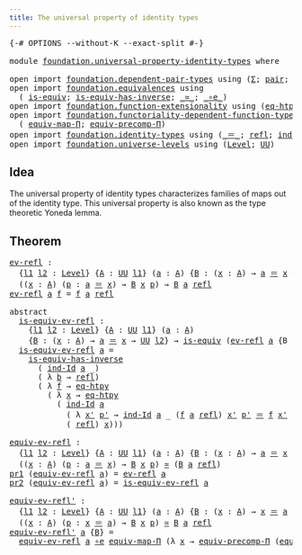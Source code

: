 ```yaml
---
title: The universal property of identity types
---
```


<pre class="Agda"><a id="66" class="Symbol">{-#</a> <a id="70" class="Keyword">OPTIONS</a> <a id="78" class="Pragma">--without-K</a> <a id="90" class="Pragma">--exact-split</a> <a id="104" class="Symbol">#-}</a>

<a id="109" class="Keyword">module</a> <a id="116" href="foundation.universal-property-identity-types.html" class="Module">foundation.universal-property-identity-types</a> <a id="161" class="Keyword">where</a>

<a id="168" class="Keyword">open</a> <a id="173" class="Keyword">import</a> <a id="180" href="foundation.dependent-pair-types.html" class="Module">foundation.dependent-pair-types</a> <a id="212" class="Keyword">using</a> <a id="218" class="Symbol">(</a><a id="219" href="foundation-core.dependent-pair-types.html#515" class="Record">Σ</a><a id="220" class="Symbol">;</a> <a id="222" href="foundation-core.dependent-pair-types.html#588" class="InductiveConstructor">pair</a><a id="226" class="Symbol">;</a> <a id="228" href="foundation-core.dependent-pair-types.html#605" class="Field">pr1</a><a id="231" class="Symbol">;</a> <a id="233" href="foundation-core.dependent-pair-types.html#617" class="Field">pr2</a><a id="236" class="Symbol">)</a>
<a id="238" class="Keyword">open</a> <a id="243" class="Keyword">import</a> <a id="250" href="foundation.equivalences.html" class="Module">foundation.equivalences</a> <a id="274" class="Keyword">using</a>
  <a id="282" class="Symbol">(</a> <a id="284" href="foundation-core.equivalences.html#1556" class="Function">is-equiv</a><a id="292" class="Symbol">;</a> <a id="294" href="foundation-core.equivalences.html#3013" class="Function">is-equiv-has-inverse</a><a id="314" class="Symbol">;</a> <a id="316" href="foundation-core.equivalences.html#1621" class="Function Operator">_≃_</a><a id="319" class="Symbol">;</a> <a id="321" href="foundation-core.equivalences.html#7869" class="Function Operator">_∘e_</a><a id="325" class="Symbol">)</a>
<a id="327" class="Keyword">open</a> <a id="332" class="Keyword">import</a> <a id="339" href="foundation.function-extensionality.html" class="Module">foundation.function-extensionality</a> <a id="374" class="Keyword">using</a> <a id="380" class="Symbol">(</a><a id="381" href="foundation-core.function-extensionality.html#1463" class="Function">eq-htpy</a><a id="388" class="Symbol">)</a>
<a id="390" class="Keyword">open</a> <a id="395" class="Keyword">import</a> <a id="402" href="foundation.functoriality-dependent-function-types.html" class="Module">foundation.functoriality-dependent-function-types</a> <a id="452" class="Keyword">using</a>
  <a id="460" class="Symbol">(</a> <a id="462" href="foundation-core.functoriality-dependent-function-types.html#2227" class="Function">equiv-map-Π</a><a id="473" class="Symbol">;</a> <a id="475" href="foundation-core.functoriality-dependent-function-types.html#4530" class="Function">equiv-precomp-Π</a><a id="490" class="Symbol">)</a>
<a id="492" class="Keyword">open</a> <a id="497" class="Keyword">import</a> <a id="504" href="foundation.identity-types.html" class="Module">foundation.identity-types</a> <a id="530" class="Keyword">using</a> <a id="536" class="Symbol">(</a><a id="537" href="foundation-core.identity-types.html#1865" class="Function Operator">_＝_</a><a id="540" class="Symbol">;</a> <a id="542" href="foundation-core.identity-types.html#1820" class="InductiveConstructor">refl</a><a id="546" class="Symbol">;</a> <a id="548" href="foundation-core.identity-types.html#2167" class="Function">ind-Id</a><a id="554" class="Symbol">;</a> <a id="556" href="foundation.identity-types.html#1238" class="Function">equiv-inv</a><a id="565" class="Symbol">)</a>
<a id="567" class="Keyword">open</a> <a id="572" class="Keyword">import</a> <a id="579" href="foundation.universe-levels.html" class="Module">foundation.universe-levels</a> <a id="606" class="Keyword">using</a> <a id="612" class="Symbol">(</a><a id="613" href="Agda.Primitive.html#597" class="Postulate">Level</a><a id="618" class="Symbol">;</a> <a id="620" href="foundation-core.universe-levels.html#235" class="Primitive">UU</a><a id="622" class="Symbol">)</a>
</pre>
## Idea

The universal property of identity types characterizes families of maps out of the identity type. This universal property is also known as the type theoretic Yoneda lemma.

## Theorem

<pre class="Agda"><a id="ev-refl"></a><a id="831" href="foundation.universal-property-identity-types.html#831" class="Function">ev-refl</a> <a id="839" class="Symbol">:</a>
  <a id="843" class="Symbol">{</a><a id="844" href="foundation.universal-property-identity-types.html#844" class="Bound">l1</a> <a id="847" href="foundation.universal-property-identity-types.html#847" class="Bound">l2</a> <a id="850" class="Symbol">:</a> <a id="852" href="Agda.Primitive.html#597" class="Postulate">Level</a><a id="857" class="Symbol">}</a> <a id="859" class="Symbol">{</a><a id="860" href="foundation.universal-property-identity-types.html#860" class="Bound">A</a> <a id="862" class="Symbol">:</a> <a id="864" href="foundation-core.universe-levels.html#235" class="Primitive">UU</a> <a id="867" href="foundation.universal-property-identity-types.html#844" class="Bound">l1</a><a id="869" class="Symbol">}</a> <a id="871" class="Symbol">(</a><a id="872" href="foundation.universal-property-identity-types.html#872" class="Bound">a</a> <a id="874" class="Symbol">:</a> <a id="876" href="foundation.universal-property-identity-types.html#860" class="Bound">A</a><a id="877" class="Symbol">)</a> <a id="879" class="Symbol">{</a><a id="880" href="foundation.universal-property-identity-types.html#880" class="Bound">B</a> <a id="882" class="Symbol">:</a> <a id="884" class="Symbol">(</a><a id="885" href="foundation.universal-property-identity-types.html#885" class="Bound">x</a> <a id="887" class="Symbol">:</a> <a id="889" href="foundation.universal-property-identity-types.html#860" class="Bound">A</a><a id="890" class="Symbol">)</a> <a id="892" class="Symbol">→</a> <a id="894" href="foundation.universal-property-identity-types.html#872" class="Bound">a</a> <a id="896" href="foundation-core.identity-types.html#1865" class="Function Operator">＝</a> <a id="898" href="foundation.universal-property-identity-types.html#885" class="Bound">x</a> <a id="900" class="Symbol">→</a> <a id="902" href="foundation-core.universe-levels.html#235" class="Primitive">UU</a> <a id="905" href="foundation.universal-property-identity-types.html#847" class="Bound">l2</a><a id="907" class="Symbol">}</a> <a id="909" class="Symbol">→</a>
  <a id="913" class="Symbol">((</a><a id="915" href="foundation.universal-property-identity-types.html#915" class="Bound">x</a> <a id="917" class="Symbol">:</a> <a id="919" href="foundation.universal-property-identity-types.html#860" class="Bound">A</a><a id="920" class="Symbol">)</a> <a id="922" class="Symbol">(</a><a id="923" href="foundation.universal-property-identity-types.html#923" class="Bound">p</a> <a id="925" class="Symbol">:</a> <a id="927" href="foundation.universal-property-identity-types.html#872" class="Bound">a</a> <a id="929" href="foundation-core.identity-types.html#1865" class="Function Operator">＝</a> <a id="931" href="foundation.universal-property-identity-types.html#915" class="Bound">x</a><a id="932" class="Symbol">)</a> <a id="934" class="Symbol">→</a> <a id="936" href="foundation.universal-property-identity-types.html#880" class="Bound">B</a> <a id="938" href="foundation.universal-property-identity-types.html#915" class="Bound">x</a> <a id="940" href="foundation.universal-property-identity-types.html#923" class="Bound">p</a><a id="941" class="Symbol">)</a> <a id="943" class="Symbol">→</a> <a id="945" href="foundation.universal-property-identity-types.html#880" class="Bound">B</a> <a id="947" href="foundation.universal-property-identity-types.html#872" class="Bound">a</a> <a id="949" href="foundation-core.identity-types.html#1820" class="InductiveConstructor">refl</a>
<a id="954" href="foundation.universal-property-identity-types.html#831" class="Function">ev-refl</a> <a id="962" href="foundation.universal-property-identity-types.html#962" class="Bound">a</a> <a id="964" href="foundation.universal-property-identity-types.html#964" class="Bound">f</a> <a id="966" class="Symbol">=</a> <a id="968" href="foundation.universal-property-identity-types.html#964" class="Bound">f</a> <a id="970" href="foundation.universal-property-identity-types.html#962" class="Bound">a</a> <a id="972" href="foundation-core.identity-types.html#1820" class="InductiveConstructor">refl</a>

<a id="978" class="Keyword">abstract</a>
  <a id="is-equiv-ev-refl"></a><a id="989" href="foundation.universal-property-identity-types.html#989" class="Function">is-equiv-ev-refl</a> <a id="1006" class="Symbol">:</a>
    <a id="1012" class="Symbol">{</a><a id="1013" href="foundation.universal-property-identity-types.html#1013" class="Bound">l1</a> <a id="1016" href="foundation.universal-property-identity-types.html#1016" class="Bound">l2</a> <a id="1019" class="Symbol">:</a> <a id="1021" href="Agda.Primitive.html#597" class="Postulate">Level</a><a id="1026" class="Symbol">}</a> <a id="1028" class="Symbol">{</a><a id="1029" href="foundation.universal-property-identity-types.html#1029" class="Bound">A</a> <a id="1031" class="Symbol">:</a> <a id="1033" href="foundation-core.universe-levels.html#235" class="Primitive">UU</a> <a id="1036" href="foundation.universal-property-identity-types.html#1013" class="Bound">l1</a><a id="1038" class="Symbol">}</a> <a id="1040" class="Symbol">(</a><a id="1041" href="foundation.universal-property-identity-types.html#1041" class="Bound">a</a> <a id="1043" class="Symbol">:</a> <a id="1045" href="foundation.universal-property-identity-types.html#1029" class="Bound">A</a><a id="1046" class="Symbol">)</a>
    <a id="1052" class="Symbol">{</a><a id="1053" href="foundation.universal-property-identity-types.html#1053" class="Bound">B</a> <a id="1055" class="Symbol">:</a> <a id="1057" class="Symbol">(</a><a id="1058" href="foundation.universal-property-identity-types.html#1058" class="Bound">x</a> <a id="1060" class="Symbol">:</a> <a id="1062" href="foundation.universal-property-identity-types.html#1029" class="Bound">A</a><a id="1063" class="Symbol">)</a> <a id="1065" class="Symbol">→</a> <a id="1067" href="foundation.universal-property-identity-types.html#1041" class="Bound">a</a> <a id="1069" href="foundation-core.identity-types.html#1865" class="Function Operator">＝</a> <a id="1071" href="foundation.universal-property-identity-types.html#1058" class="Bound">x</a> <a id="1073" class="Symbol">→</a> <a id="1075" href="foundation-core.universe-levels.html#235" class="Primitive">UU</a> <a id="1078" href="foundation.universal-property-identity-types.html#1016" class="Bound">l2</a><a id="1080" class="Symbol">}</a> <a id="1082" class="Symbol">→</a> <a id="1084" href="foundation-core.equivalences.html#1556" class="Function">is-equiv</a> <a id="1093" class="Symbol">(</a><a id="1094" href="foundation.universal-property-identity-types.html#831" class="Function">ev-refl</a> <a id="1102" href="foundation.universal-property-identity-types.html#1041" class="Bound">a</a> <a id="1104" class="Symbol">{</a><a id="1105" class="Argument">B</a> <a id="1107" class="Symbol">=</a> <a id="1109" href="foundation.universal-property-identity-types.html#1053" class="Bound">B</a><a id="1110" class="Symbol">})</a>
  <a id="1115" href="foundation.universal-property-identity-types.html#989" class="Function">is-equiv-ev-refl</a> <a id="1132" href="foundation.universal-property-identity-types.html#1132" class="Bound">a</a> <a id="1134" class="Symbol">=</a>
    <a id="1140" href="foundation-core.equivalences.html#3013" class="Function">is-equiv-has-inverse</a>
      <a id="1167" class="Symbol">(</a> <a id="1169" href="foundation-core.identity-types.html#2167" class="Function">ind-Id</a> <a id="1176" href="foundation.universal-property-identity-types.html#1132" class="Bound">a</a> <a id="1178" class="Symbol">_)</a>
      <a id="1187" class="Symbol">(</a> <a id="1189" class="Symbol">λ</a> <a id="1191" href="foundation.universal-property-identity-types.html#1191" class="Bound">b</a> <a id="1193" class="Symbol">→</a> <a id="1195" href="foundation-core.identity-types.html#1820" class="InductiveConstructor">refl</a><a id="1199" class="Symbol">)</a>
      <a id="1207" class="Symbol">(</a> <a id="1209" class="Symbol">λ</a> <a id="1211" href="foundation.universal-property-identity-types.html#1211" class="Bound">f</a> <a id="1213" class="Symbol">→</a> <a id="1215" href="foundation-core.function-extensionality.html#1463" class="Function">eq-htpy</a>
        <a id="1231" class="Symbol">(</a> <a id="1233" class="Symbol">λ</a> <a id="1235" href="foundation.universal-property-identity-types.html#1235" class="Bound">x</a> <a id="1237" class="Symbol">→</a> <a id="1239" href="foundation-core.function-extensionality.html#1463" class="Function">eq-htpy</a>
          <a id="1257" class="Symbol">(</a> <a id="1259" href="foundation-core.identity-types.html#2167" class="Function">ind-Id</a> <a id="1266" href="foundation.universal-property-identity-types.html#1132" class="Bound">a</a>
            <a id="1280" class="Symbol">(</a> <a id="1282" class="Symbol">λ</a> <a id="1284" href="foundation.universal-property-identity-types.html#1284" class="Bound">x&#39;</a> <a id="1287" href="foundation.universal-property-identity-types.html#1287" class="Bound">p&#39;</a> <a id="1290" class="Symbol">→</a> <a id="1292" href="foundation-core.identity-types.html#2167" class="Function">ind-Id</a> <a id="1299" href="foundation.universal-property-identity-types.html#1132" class="Bound">a</a> <a id="1301" class="Symbol">_</a> <a id="1303" class="Symbol">(</a><a id="1304" href="foundation.universal-property-identity-types.html#1211" class="Bound">f</a> <a id="1306" href="foundation.universal-property-identity-types.html#1132" class="Bound">a</a> <a id="1308" href="foundation-core.identity-types.html#1820" class="InductiveConstructor">refl</a><a id="1312" class="Symbol">)</a> <a id="1314" href="foundation.universal-property-identity-types.html#1284" class="Bound">x&#39;</a> <a id="1317" href="foundation.universal-property-identity-types.html#1287" class="Bound">p&#39;</a> <a id="1320" href="foundation-core.identity-types.html#1865" class="Function Operator">＝</a> <a id="1322" href="foundation.universal-property-identity-types.html#1211" class="Bound">f</a> <a id="1324" href="foundation.universal-property-identity-types.html#1284" class="Bound">x&#39;</a> <a id="1327" href="foundation.universal-property-identity-types.html#1287" class="Bound">p&#39;</a><a id="1329" class="Symbol">)</a>
            <a id="1343" class="Symbol">(</a> <a id="1345" href="foundation-core.identity-types.html#1820" class="InductiveConstructor">refl</a><a id="1349" class="Symbol">)</a> <a id="1351" href="foundation.universal-property-identity-types.html#1235" class="Bound">x</a><a id="1352" class="Symbol">)))</a>

<a id="equiv-ev-refl"></a><a id="1357" href="foundation.universal-property-identity-types.html#1357" class="Function">equiv-ev-refl</a> <a id="1371" class="Symbol">:</a>
  <a id="1375" class="Symbol">{</a><a id="1376" href="foundation.universal-property-identity-types.html#1376" class="Bound">l1</a> <a id="1379" href="foundation.universal-property-identity-types.html#1379" class="Bound">l2</a> <a id="1382" class="Symbol">:</a> <a id="1384" href="Agda.Primitive.html#597" class="Postulate">Level</a><a id="1389" class="Symbol">}</a> <a id="1391" class="Symbol">{</a><a id="1392" href="foundation.universal-property-identity-types.html#1392" class="Bound">A</a> <a id="1394" class="Symbol">:</a> <a id="1396" href="foundation-core.universe-levels.html#235" class="Primitive">UU</a> <a id="1399" href="foundation.universal-property-identity-types.html#1376" class="Bound">l1</a><a id="1401" class="Symbol">}</a> <a id="1403" class="Symbol">(</a><a id="1404" href="foundation.universal-property-identity-types.html#1404" class="Bound">a</a> <a id="1406" class="Symbol">:</a> <a id="1408" href="foundation.universal-property-identity-types.html#1392" class="Bound">A</a><a id="1409" class="Symbol">)</a> <a id="1411" class="Symbol">{</a><a id="1412" href="foundation.universal-property-identity-types.html#1412" class="Bound">B</a> <a id="1414" class="Symbol">:</a> <a id="1416" class="Symbol">(</a><a id="1417" href="foundation.universal-property-identity-types.html#1417" class="Bound">x</a> <a id="1419" class="Symbol">:</a> <a id="1421" href="foundation.universal-property-identity-types.html#1392" class="Bound">A</a><a id="1422" class="Symbol">)</a> <a id="1424" class="Symbol">→</a> <a id="1426" href="foundation.universal-property-identity-types.html#1404" class="Bound">a</a> <a id="1428" href="foundation-core.identity-types.html#1865" class="Function Operator">＝</a> <a id="1430" href="foundation.universal-property-identity-types.html#1417" class="Bound">x</a> <a id="1432" class="Symbol">→</a> <a id="1434" href="foundation-core.universe-levels.html#235" class="Primitive">UU</a> <a id="1437" href="foundation.universal-property-identity-types.html#1379" class="Bound">l2</a><a id="1439" class="Symbol">}</a> <a id="1441" class="Symbol">→</a>
  <a id="1445" class="Symbol">((</a><a id="1447" href="foundation.universal-property-identity-types.html#1447" class="Bound">x</a> <a id="1449" class="Symbol">:</a> <a id="1451" href="foundation.universal-property-identity-types.html#1392" class="Bound">A</a><a id="1452" class="Symbol">)</a> <a id="1454" class="Symbol">(</a><a id="1455" href="foundation.universal-property-identity-types.html#1455" class="Bound">p</a> <a id="1457" class="Symbol">:</a> <a id="1459" href="foundation.universal-property-identity-types.html#1404" class="Bound">a</a> <a id="1461" href="foundation-core.identity-types.html#1865" class="Function Operator">＝</a> <a id="1463" href="foundation.universal-property-identity-types.html#1447" class="Bound">x</a><a id="1464" class="Symbol">)</a> <a id="1466" class="Symbol">→</a> <a id="1468" href="foundation.universal-property-identity-types.html#1412" class="Bound">B</a> <a id="1470" href="foundation.universal-property-identity-types.html#1447" class="Bound">x</a> <a id="1472" href="foundation.universal-property-identity-types.html#1455" class="Bound">p</a><a id="1473" class="Symbol">)</a> <a id="1475" href="foundation-core.equivalences.html#1621" class="Function Operator">≃</a> <a id="1477" class="Symbol">(</a><a id="1478" href="foundation.universal-property-identity-types.html#1412" class="Bound">B</a> <a id="1480" href="foundation.universal-property-identity-types.html#1404" class="Bound">a</a> <a id="1482" href="foundation-core.identity-types.html#1820" class="InductiveConstructor">refl</a><a id="1486" class="Symbol">)</a>
<a id="1488" href="foundation-core.dependent-pair-types.html#605" class="Field">pr1</a> <a id="1492" class="Symbol">(</a><a id="1493" href="foundation.universal-property-identity-types.html#1357" class="Function">equiv-ev-refl</a> <a id="1507" href="foundation.universal-property-identity-types.html#1507" class="Bound">a</a><a id="1508" class="Symbol">)</a> <a id="1510" class="Symbol">=</a> <a id="1512" href="foundation.universal-property-identity-types.html#831" class="Function">ev-refl</a> <a id="1520" href="foundation.universal-property-identity-types.html#1507" class="Bound">a</a>
<a id="1522" href="foundation-core.dependent-pair-types.html#617" class="Field">pr2</a> <a id="1526" class="Symbol">(</a><a id="1527" href="foundation.universal-property-identity-types.html#1357" class="Function">equiv-ev-refl</a> <a id="1541" href="foundation.universal-property-identity-types.html#1541" class="Bound">a</a><a id="1542" class="Symbol">)</a> <a id="1544" class="Symbol">=</a> <a id="1546" href="foundation.universal-property-identity-types.html#989" class="Function">is-equiv-ev-refl</a> <a id="1563" href="foundation.universal-property-identity-types.html#1541" class="Bound">a</a>

<a id="equiv-ev-refl&#39;"></a><a id="1566" href="foundation.universal-property-identity-types.html#1566" class="Function">equiv-ev-refl&#39;</a> <a id="1581" class="Symbol">:</a>
  <a id="1585" class="Symbol">{</a><a id="1586" href="foundation.universal-property-identity-types.html#1586" class="Bound">l1</a> <a id="1589" href="foundation.universal-property-identity-types.html#1589" class="Bound">l2</a> <a id="1592" class="Symbol">:</a> <a id="1594" href="Agda.Primitive.html#597" class="Postulate">Level</a><a id="1599" class="Symbol">}</a> <a id="1601" class="Symbol">{</a><a id="1602" href="foundation.universal-property-identity-types.html#1602" class="Bound">A</a> <a id="1604" class="Symbol">:</a> <a id="1606" href="foundation-core.universe-levels.html#235" class="Primitive">UU</a> <a id="1609" href="foundation.universal-property-identity-types.html#1586" class="Bound">l1</a><a id="1611" class="Symbol">}</a> <a id="1613" class="Symbol">(</a><a id="1614" href="foundation.universal-property-identity-types.html#1614" class="Bound">a</a> <a id="1616" class="Symbol">:</a> <a id="1618" href="foundation.universal-property-identity-types.html#1602" class="Bound">A</a><a id="1619" class="Symbol">)</a> <a id="1621" class="Symbol">{</a><a id="1622" href="foundation.universal-property-identity-types.html#1622" class="Bound">B</a> <a id="1624" class="Symbol">:</a> <a id="1626" class="Symbol">(</a><a id="1627" href="foundation.universal-property-identity-types.html#1627" class="Bound">x</a> <a id="1629" class="Symbol">:</a> <a id="1631" href="foundation.universal-property-identity-types.html#1602" class="Bound">A</a><a id="1632" class="Symbol">)</a> <a id="1634" class="Symbol">→</a> <a id="1636" href="foundation.universal-property-identity-types.html#1627" class="Bound">x</a> <a id="1638" href="foundation-core.identity-types.html#1865" class="Function Operator">＝</a> <a id="1640" href="foundation.universal-property-identity-types.html#1614" class="Bound">a</a> <a id="1642" class="Symbol">→</a> <a id="1644" href="foundation-core.universe-levels.html#235" class="Primitive">UU</a> <a id="1647" href="foundation.universal-property-identity-types.html#1589" class="Bound">l2</a><a id="1649" class="Symbol">}</a> <a id="1651" class="Symbol">→</a>
  <a id="1655" class="Symbol">((</a><a id="1657" href="foundation.universal-property-identity-types.html#1657" class="Bound">x</a> <a id="1659" class="Symbol">:</a> <a id="1661" href="foundation.universal-property-identity-types.html#1602" class="Bound">A</a><a id="1662" class="Symbol">)</a> <a id="1664" class="Symbol">(</a><a id="1665" href="foundation.universal-property-identity-types.html#1665" class="Bound">p</a> <a id="1667" class="Symbol">:</a> <a id="1669" href="foundation.universal-property-identity-types.html#1657" class="Bound">x</a> <a id="1671" href="foundation-core.identity-types.html#1865" class="Function Operator">＝</a> <a id="1673" href="foundation.universal-property-identity-types.html#1614" class="Bound">a</a><a id="1674" class="Symbol">)</a> <a id="1676" class="Symbol">→</a> <a id="1678" href="foundation.universal-property-identity-types.html#1622" class="Bound">B</a> <a id="1680" href="foundation.universal-property-identity-types.html#1657" class="Bound">x</a> <a id="1682" href="foundation.universal-property-identity-types.html#1665" class="Bound">p</a><a id="1683" class="Symbol">)</a> <a id="1685" href="foundation-core.equivalences.html#1621" class="Function Operator">≃</a> <a id="1687" href="foundation.universal-property-identity-types.html#1622" class="Bound">B</a> <a id="1689" href="foundation.universal-property-identity-types.html#1614" class="Bound">a</a> <a id="1691" href="foundation-core.identity-types.html#1820" class="InductiveConstructor">refl</a>
<a id="1696" href="foundation.universal-property-identity-types.html#1566" class="Function">equiv-ev-refl&#39;</a> <a id="1711" href="foundation.universal-property-identity-types.html#1711" class="Bound">a</a> <a id="1713" class="Symbol">{</a><a id="1714" href="foundation.universal-property-identity-types.html#1714" class="Bound">B</a><a id="1715" class="Symbol">}</a> <a id="1717" class="Symbol">=</a>
  <a id="1721" href="foundation.universal-property-identity-types.html#1357" class="Function">equiv-ev-refl</a> <a id="1735" href="foundation.universal-property-identity-types.html#1711" class="Bound">a</a> <a id="1737" href="foundation-core.equivalences.html#7869" class="Function Operator">∘e</a> <a id="1740" href="foundation-core.functoriality-dependent-function-types.html#2227" class="Function">equiv-map-Π</a> <a id="1752" class="Symbol">(λ</a> <a id="1755" href="foundation.universal-property-identity-types.html#1755" class="Bound">x</a> <a id="1757" class="Symbol">→</a> <a id="1759" href="foundation-core.functoriality-dependent-function-types.html#4530" class="Function">equiv-precomp-Π</a> <a id="1775" class="Symbol">(</a><a id="1776" href="foundation.identity-types.html#1238" class="Function">equiv-inv</a> <a id="1786" href="foundation.universal-property-identity-types.html#1711" class="Bound">a</a> <a id="1788" href="foundation.universal-property-identity-types.html#1755" class="Bound">x</a><a id="1789" class="Symbol">)</a> <a id="1791" class="Symbol">(</a><a id="1792" href="foundation.universal-property-identity-types.html#1714" class="Bound">B</a> <a id="1794" href="foundation.universal-property-identity-types.html#1755" class="Bound">x</a><a id="1795" class="Symbol">))</a>
</pre>